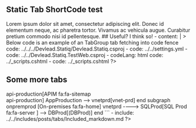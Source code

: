 ## Static Tab ShortCode test

<?# TabGroup?>
<?*
tabs:
  - name: Intro
    content: |
      ## Famous words

      Quote some latin

      > Lorem ipsum dolor sit amet, consectetur adipiscing elit. Donec id elementum neque, ac pharetra tortor. Vivamus ac vehicula augue. Curabitur pretium commodo nisi id pellentesque.
      
      ## Useful?

      I think so!
      
  - content: |
      > Below code is an example of an TabGroup tab fetching into code fence
    code: ../../../Devlead.Statiq/Devlead.Statiq.csproj
  - code: ../../settings.yml
  - code: ../../Devlead.Statiq.TestWeb.csproj
  - codeLang: html
    code: ../_scripts.cshtml
  - code: ../_scripts.cshtml
?>
<?#/ TabGroup?>

## Some more tabs

<?# TabGroup?>
<?*
tabs:
  - name: TOC
    content: |
      ## Hello

      Some text.

      ### World

      Some more text.

  - name: Table
    content: |
      | Tables   |      Are      |  Cool |
      |----------|:-------------:|------:|
      | col 1 is |  left-aligned | $1600 |
      | col 2 is |    centered   |   $12 |
      | col 3 is | right-aligned |    $1 |

  - name: List
    content: |
      - Lorem
      - Ipsum
      - Dolor

  - name: Graph
    content: |
      ```mermaid
      flowchart LR
          subgraph azureprod [Azure fa:fa-cloud]
              AppProduction(App Service fa:fa-globe) --> api-production[APIM fa:fa-sitemap<br>api-production]
              AppProduction --> vnetprd[vnet-prd]
          end
          subgraph onpremprod [On-premises fa:fa-home]
              vnetprd ----> SQLProd[SQL Prod fa:fa-server ] --> DBProd[(DBProd)]
          end
      ```
  - include:  ../../includes/posts/tabs/Included_markdown.md
?>
<?#/ TabGroup?>